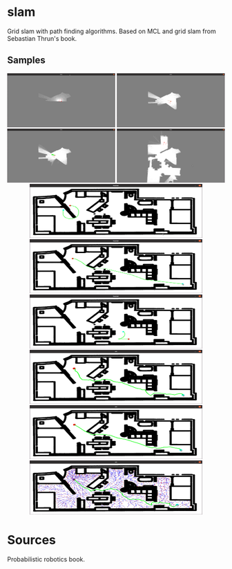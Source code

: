 # slam

Grid slam with path finding algorithms. Based on MCL and grid slam from Sebastian Thrun's book.


## Samples
<p align="center">   
<img src=screenshots/start.png width="250" height="125">
<img src=screenshots/rotation.png width="250" height="125">
<img src=screenshots/movement.png width="250" height="125">
<img src=screenshots/progress.png width="250" height="125">
<img src=screenshots/hastar.png width="400" height="125">
<img src=screenshots/hastar_far.png width="400" height="125">
<img src=screenshots/hastar_backwards.png width="400" height="125">
<img src=screenshots/rrt_1k.png width="400" height="125">
<img src=screenshots/rrt_10k.png width="400" height="125">
<img src=screenshots/rrt_1k_debug.png width="400" height="125">
</p>

# Sources
Probabilistic robotics book.
